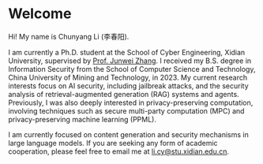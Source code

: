 # Welcome

Hi! My name is Chunyang Li (李春阳).

I am currently a Ph.D. student at the School of Cyber Engineering, Xidian University, supervised by [Prof. Junwei Zhang](https://web.xidian.edu.cn/jwzhang/index.html). I received my B.S. degree in Information Security from the School of Computer Science and Technology, China University of Mining and Technology, in 2023. My current research interests focus on AI security, including jailbreak attacks, and the security analysis of retrieval-augmented generation (RAG) systems and agents. Previously, I was also deeply interested in privacy-preserving computation, involving techniques such as secure multi-party computation (MPC) and privacy-preserving machine learning (PPML).

I am currently focused on content generation and security mechanisms in large language models. If you are seeking any form of academic cooperation, please feel free to email me at li.cy@stu.xidian.edu.cn.